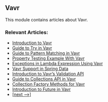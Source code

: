 ## Vavr

This module contains articles about Vavr.

### Relevant Articles:
- [Introduction to Vavr](https://www.baeldung.com/vavr)
- [Guide to Try in Vavr](https://www.baeldung.com/vavr-try)
- [Guide to Pattern Matching in Vavr](https://www.baeldung.com/vavr-pattern-matching)
- [Property Testing Example With Vavr](https://www.baeldung.com/vavr-property-testing)
- [Exceptions in Lambda Expression Using Vavr](https://www.baeldung.com/exceptions-using-vavr)
- [Vavr Support in Spring Data](https://www.baeldung.com/spring-vavr)
- [Introduction to Vavr’s Validation API](https://www.baeldung.com/vavr-validation-api)
- [Guide to Collections API in Vavr](https://www.baeldung.com/vavr-collections)
- [Collection Factory Methods for Vavr](https://www.baeldung.com/vavr-collection-factory-methods)
- [Introduction to Future in Vavr](https://www.baeldung.com/vavr-future)
- [[next -->]](/vavr-modules/vavr-2)

